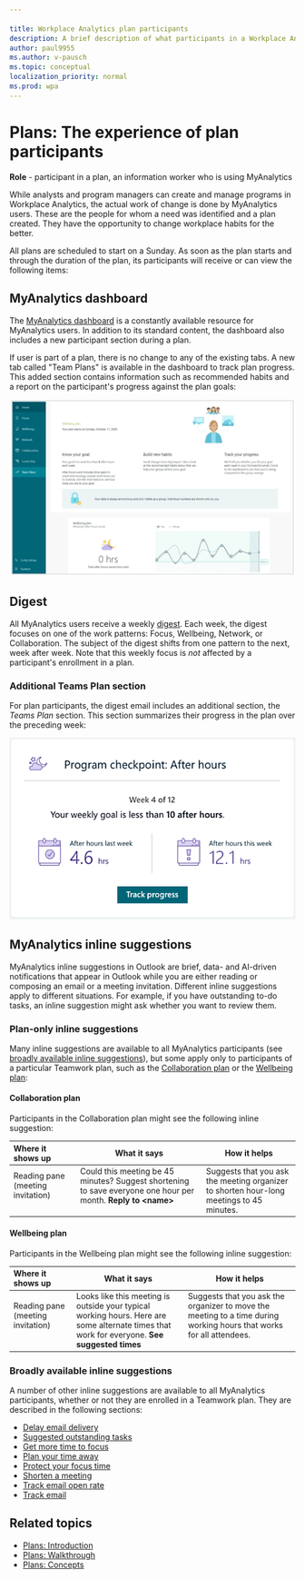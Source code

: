 ```yaml
---

title: Workplace Analytics plan participants
description: A brief description of what participants in a Workplace Analytics plan (MyAnalytics users) experience during the plan
author: paul9955
ms.author: v-pausch
ms.topic: conceptual
localization_priority: normal 
ms.prod: wpa
---
```


# Plans: The experience of plan participants

**Role** - participant in a plan, an information worker who is using MyAnalytics <!-- and is enrolled in a [MyAnalytics (Full) service plan](../myanalytics/overview/plans-environments.md#features-in-the-myanalytics-full-service-plan) REMOVING FOR NOW PER PRAMOD -->

While analysts and program managers can create and manage programs in Workplace Analytics, the actual work of change is done by MyAnalytics users. These are the people for whom a need was identified and a plan created. They have the opportunity to change workplace habits for the better. 

All plans are scheduled to start on a Sunday. As soon as the plan starts and through the duration of the plan, its participants will receive or can view the following items: 

<!-- THIS IS TURNED OFF FOR NOW (MAY 2019)
## Welcome email

As a program manager schedules a plan, they can choose to let participants receive an automatically generated [welcome email](../Images/WpA/Tutorials/welcome-msg-prog-partic.png) from Workplace Analytics. This one-time email explains the details of the plan: its sponsor, its duration, and its targets -- the habits that participants are expected to work on.  
-->

## MyAnalytics dashboard

The [MyAnalytics dashboard](../MyAnalytics/use/dashboard-2.md) is a constantly available resource for MyAnalytics users. In addition to its standard content, the dashboard also includes a new participant section during a plan.  

If user is part of a plan, there is no change to any of the existing tabs. A new tab called "Team Plans" is available in the dashboard to track plan progress. This added section contains information such as recommended habits and a report on the participant's progress against the plan goals:

<!-- Remove for now
![Participant's dashboard](../images/wpa/tutorials/dashboard-prog-partic.png)
-->

![Participant's dashboard](../images/wpa/tutorials/plans-dashboard2.png)

## Digest

All MyAnalytics users receive a weekly [digest](../MyAnalytics/use/email-digest-2.md). Each week, the digest focuses on one of the work patterns: Focus, Wellbeing, Network, or Collaboration. The subject of the digest shifts from one pattern to the next, week after week. Note that this weekly focus is _not_ affected by a participant's enrollment in a plan. 

### Additional Teams Plan section

For plan participants, the digest email includes an additional section, the _Teams Plan_ section. This section summarizes their progress in the plan over the preceding week: 

![Weekly digest](../images/wpa/tutorials/program-checkpoint-card-60sh.png) 

<!--  THIS SECTION CAN DESCRIBE THE EXCEPTION CAUSE BY "ADAPTIVE" AFTER WE GET THAT WORDING FROM PM. (PER PRAMOD, HELEN)
> [!Note] 
> This Team Plans section is unavailable in the following circumstance:
> * It is a week in which the digest email is about _Focus_ or _Network_.
> * You are using a particular email client application to view your digest emails.
-->

## MyAnalytics inline suggestions

MyAnalytics inline suggestions in Outlook are brief, data- and AI-driven notifications that appear in Outlook while you are either reading or composing an email or a meeting invitation. Different inline suggestions apply to different situations. For example, if you have outstanding to-do tasks, an inline suggestion might ask whether you want to review them.

### Plan-only inline suggestions

Many inline suggestions are available to all MyAnalytics participants (see [broadly available inline suggestions](#broadly-available-inline-suggestions)), but some apply only to participants of a particular Teamwork plan, such as the [Collaboration plan](#collaboration-plan) or the [Wellbeing plan](#wellbeing-plan):


#### Collaboration plan

Participants in the Collaboration plan might see the following inline suggestion<!--s-->:

| Where it shows up  | What it says | How it helps  |
| :------ |-------|---------|
|Reading pane (meeting invitation) &nbsp; &nbsp; &nbsp; &nbsp; &nbsp; &nbsp; &nbsp; &nbsp; &nbsp; &nbsp;  	| Could this meeting be 45 minutes? Suggest shortening to save everyone one hour per month. **Reply to &lt;name&gt;** &nbsp; &nbsp; &nbsp; &nbsp; &nbsp; &nbsp; &nbsp; &nbsp; &nbsp; &nbsp; &nbsp; &nbsp; &nbsp; &nbsp; &nbsp; &nbsp; &nbsp; &nbsp; &nbsp; &nbsp; &nbsp; &nbsp; &nbsp;  | Suggests that you ask the meeting organizer to shorten hour-long meetings to 45 minutes. | 
<!--
|Meeting compose	| Some attendees have a lot of meetings this week. Is everyone required? **Mark who’s optional** &nbsp; &nbsp; &nbsp; &nbsp; &nbsp; &nbsp; &nbsp; &nbsp; &nbsp; &nbsp; &nbsp;  | Suggests that you reconsider whether everyone is required in the meeting that you are organizing, in light of the high meeting load of your invitees. |
-->

#### Wellbeing plan

Participants in the Wellbeing plan might see the following inline suggestion:

| Where it shows up  | What it says | How it helps  |
| :------ |-------|---------|
|Reading pane (meeting invitation) &nbsp; &nbsp; &nbsp; &nbsp; &nbsp; &nbsp; &nbsp; &nbsp; &nbsp; &nbsp; &nbsp;  | Looks like this meeting is outside your typical working hours. Here are some alternate times that work for everyone. **See suggested times** &nbsp; | Suggests that you ask the organizer to move the meeting to a time during working hours that works for all attendees. &nbsp; &nbsp; &nbsp; &nbsp; &nbsp; &nbsp; &nbsp; &nbsp; &nbsp; &nbsp; &nbsp; &nbsp; &nbsp; &nbsp; &nbsp; &nbsp; &nbsp; &nbsp; &nbsp; &nbsp; &nbsp; &nbsp;  |

<!-- Verifying this wording and finding out when to publish the following (Focus plan) section: 

#### Focus plan

Participants in the Focus plan might see the following inline suggestion:

| Where it shows up  | What it says | How it helps  |
| :------ |-------|---------|
|Reading pane (meeting invitation) &nbsp; &nbsp; &nbsp; &nbsp; &nbsp; &nbsp; &nbsp; &nbsp; &nbsp; &nbsp; &nbsp;  | Looks like this meeting is outside your typical working hours. Here are some alternate times that work for everyone. **See suggested times** | Suggests that you ask the organizer to move the meeting to a time during working hours that works for all attendees. &nbsp; &nbsp; &nbsp; &nbsp; &nbsp; &nbsp; &nbsp; &nbsp; &nbsp; &nbsp; &nbsp; &nbsp; &nbsp; &nbsp; &nbsp; &nbsp; &nbsp; &nbsp; &nbsp; &nbsp; &nbsp; &nbsp;  |

-->

### Broadly available inline suggestions

A number of other inline suggestions are available to all MyAnalytics participants, whether or not they are enrolled in a Teamwork plan. They are described in the following sections:

* [Delay email delivery](../myanalytics/use/mya-notifications.md#delay-email-delivery)
* [Suggested outstanding tasks](../myanalytics/use/mya-notifications.md#suggested-outstanding-tasks)
* [Get more time to focus](../myanalytics/use/mya-notifications.md#get-more-time-to-focus)
* [Plan your time away](../myanalytics/use/mya-notifications.md#plan-your-time-away)
* [Protect your focus time](../myanalytics/use/mya-notifications.md#protect-your-focus-time)
* [Shorten a meeting](../myanalytics/use/mya-notifications.md#shorten-a-meeting)
* [Track email open rate](../myanalytics/use/mya-notifications.md#track-email-open-rate)
* [Track email](../myanalytics/use/mya-notifications.md#track-email)


## Related topics

* [Plans: Introduction](solutionsv2-intro.md)  
* [Plans: Walkthrough](solutionsv2-task.md)
* [Plans: Concepts](solutionsv2-conceptual.md)


<!-- REPLACING THIS FOLLOWING TABLES WITH LINKS TO THE COMPLETE LIST IN THE MYA TOPICS

#### Get more time to focus

| Where it shows up  | What it says | How it helps  |
| :------ |-------|---------|
|Reading pane (meeting invitation) &nbsp; &nbsp; &nbsp; &nbsp; &nbsp; &nbsp; &nbsp; &nbsp; &nbsp; &nbsp; &nbsp; &nbsp;  |Looks like you have a lot of meetings this/next week. Would you like to reserve some time for focused work? **See available times** &nbsp; &nbsp; &nbsp; &nbsp; &nbsp; &nbsp; &nbsp; &nbsp; &nbsp; &nbsp; &nbsp; &nbsp; &nbsp; &nbsp; &nbsp; &nbsp; &nbsp; &nbsp;  |Reminds you (the meeting attendee who has a heavy meeting load) to book time for focused work|
|Reading pane (meeting invitation) &nbsp; &nbsp; &nbsp; &nbsp; &nbsp; &nbsp; &nbsp; &nbsp;  |This meeting conflicts with your scheduled focus time. Do you want to move your focus block? **See available times** &nbsp; &nbsp; &nbsp; &nbsp; &nbsp; &nbsp; &nbsp; &nbsp; &nbsp; &nbsp; &nbsp;  |Helps you to protect your focus time block, by suggesting that you move a booked focus session to another time when a meeting request conflicts with it.|

#### Stay up-to-date with important relationships

| Where it shows up | What it says | How it helps |
| :------ |-------|---------|
| Reading pane (email) &nbsp; &nbsp; &nbsp; &nbsp; &nbsp; &nbsp; &nbsp; &nbsp; | You may have outstanding tasks for sender. Would you like to review now? **See my tasks**   &nbsp; &nbsp; &nbsp; &nbsp; &nbsp; &nbsp; | Reminds you that there might be outstanding task items for the sender. &nbsp; &nbsp; &nbsp; &nbsp; &nbsp; &nbsp; &nbsp; &nbsp; &nbsp; &nbsp; &nbsp; &nbsp; &nbsp; &nbsp; &nbsp; &nbsp; &nbsp; &nbsp; &nbsp;  &nbsp; &nbsp;  |

#### Reduce after-hours work and team impact

| Where it shows up  | What it says | How it helps |
| :------ |-------|---------|
|Email compose &nbsp; &nbsp;  &nbsp; &nbsp; &nbsp; &nbsp; &nbsp; &nbsp; &nbsp; &nbsp; &nbsp; &nbsp;  | There are some open times during your working hours to catch up on email. **Book time**  &nbsp;  &nbsp; &nbsp; &nbsp; &nbsp; &nbsp; | Suggests that you book time during the day to do email instead of catching up after hours.  &nbsp; &nbsp; &nbsp;  &nbsp;  |

#### Build better collaboration habits

| Where it shows up  | What it says | How it helps |
| :------ |-------|---------|
|Meeting compose &nbsp; &nbsp; &nbsp; &nbsp; &nbsp; &nbsp; &nbsp; &nbsp; &nbsp; &nbsp; &nbsp; &nbsp; &nbsp; &nbsp;  | Could this meeting be 45 minutes? Build in some buffer time and save attendees time. **Shorten meeting**  &nbsp; &nbsp; &nbsp; &nbsp; &nbsp; &nbsp;|Suggests that you shorten hour-long meetings to 45 minutes. &nbsp; &nbsp; &nbsp; &nbsp; &nbsp; &nbsp; &nbsp; &nbsp; &nbsp; &nbsp; &nbsp; &nbsp; &nbsp; &nbsp; &nbsp; &nbsp; &nbsp; &nbsp; &nbsp; &nbsp; &nbsp; &nbsp; &nbsp; &nbsp; &nbsp; &nbsp; &nbsp; &nbsp; &nbsp; &nbsp; &nbsp; &nbsp; &nbsp; &nbsp; &nbsp; &nbsp; &nbsp; &nbsp; &nbsp; &nbsp; &nbsp; |

-->
